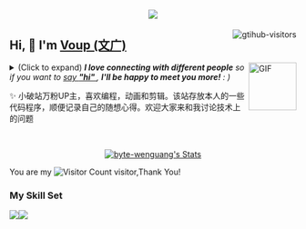 <h1 align="center"> <a href="https://sunguoqi.com/"> <img src="https://readme-typing-svg.herokuapp.com/?lines=console.log(%22Hello%2C%20World!%22);文广同学祝您今天愉快!&center=true&size=27"> </a> </h1>
<a href="https://github.com/byte-wenguang/computer-vision-in-action">
    <img align="right" src="https://komarev.com/ghpvc/?username=byte-wenguang&label=Visitors&color=red&style=flat&logo=github" alt="gtihub-visitors" />
</a>
 
## Hi, 👋  I'm <a href="http://welcome.voup.cn">Voup (文广)</a>
 
<img align="right" alt="GIF" src="https://media.giphy.com/media/LnQjpWaON8nhr21vNW/giphy.gif" width="84" title="Say HI"> <details><summary>(Click to expand) <em><b>I love connecting with different people</b> so if you want to <a href="https://voup.cn" >say <b>"hi" </b></a>, <b>I'll be happy to meet you more!</b> : )</em></summary>
 
<!--my introduction start-->
    
- 🔭 empty
- 🌱 empty
- 🤔 Only two things make me moved. 
  1. empty
  2. empty
- ❤️ I like eating 🍉, raising 🐓, playing 🏓, sleeping in 🛌 and 📺 [ACGN]
- 💬 Be free to ask me about anything [here](https://github.com/byte-wenguang/byte-wenguang/issues).
 
---
</details>
  
  ✨ 小破站万粉UP主，喜欢编程，动画和剪辑。该站存放本人的一些代码程序，顺便记录自己的随想心得。欢迎大家来和我讨论技术上的问题
 <!--my introduction end -->
 
<br>
 
<p align="center">
  <a href="https://github.com/byte-wenguang" class="rich-diff-level-one">
    <img src="https://github-readme-stats.vercel.app/api?username=byte-wenguang&title_color=333&text_color=777" alt="byte-wenguang's Stats" >
    <!-- &hide=issues
    <img src="https://github-readme-stats.vercel.app/api?username=byte-wenguang&hide=issues&title_color=333&text_color=777" alt="byte-wenguang's Stats" >
    -->
  </a>
</p>

You are my ![Visitor Count](https://profile-counter.glitch.me/wisdom-zhe/count.svg) visitor,Thank You!

### My Skill Set

![](https://img.shields.io/badge/Java-ED8B00?style=for-the-badge&logo=openjdk&logoColor=white)![](https://img.shields.io/badge/Python-3776AB?style=for-the-badge&logo=python&logoColor=white)



 
  





 
